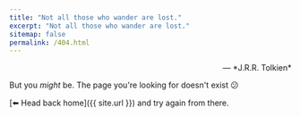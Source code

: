 ```yaml
---
title: "Not all those who wander are lost."
excerpt: "Not all those who wander are lost."
sitemap: false
permalink: /404.html
---
```


<div style="text-align: right;">— *J.R.R. Tolkien*</div>

But you *might* be. The page you're looking for doesn't exist 😕

[⬅️ Head back home]({{ site.url }}) and try again from there.
